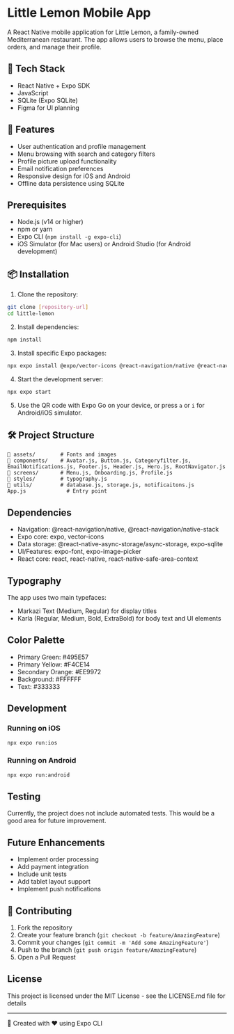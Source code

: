# Little Lemon Mobile App
A React Native mobile application for Little Lemon, a family-owned Mediterranean restaurant. The app allows users to browse the menu, place orders, and manage their profile.

## 🚀 Tech Stack

- React Native + Expo SDK  
- JavaScript
- SQLite (Expo SQLite)  
- Figma for UI planning  

## 🎨 Features

- User authentication and profile management
- Menu browsing with search and category filters
- Profile picture upload functionality
- Email notification preferences
- Responsive design for iOS and Android
- Offline data persistence using SQLite

## Prerequisites

- Node.js (v14 or higher)
- npm or yarn
- Expo CLI (`npm install -g expo-cli`)
- iOS Simulator (for Mac users) or Android Studio (for Android development)

## 📦 Installation

1. Clone the repository:
```bash
git clone [repository-url]
cd little-lemon
```

2. Install dependencies:
```bash
npm install
```

3. Install specific Expo packages:
```bash
npx expo install @expo/vector-icons @react-navigation/native @react-navigation/native-stack react-native-safe-area-context expo-font expo-image-picker expo-sqlite @react-native-async-storage/async-storage
```

4. Start the development server:
```bash
npx expo start
```

5. Use the QR code with Expo Go on your device, or press `a` or `i` for Android/iOS simulator.

## 🛠 Project Structure

```
📁 assets/        # Fonts and images  
📁 components/    # Avatar.js, Button.js, Categoryfilter.js, EmailNotifications.js, Footer.js, Header.js, Hero.js, RootNavigator.js
📁 screens/       # Menu.js, Onboarding.js, Profile.js
📁 styles/        # typography.js
📁 utils/         # database.js, storage.js, notificaitons.js
App.js             # Entry point  
```

## Dependencies

- Navigation: @react-navigation/native, @react-navigation/native-stack
- Expo core: expo, vector-icons
- Data storage: @react-native-async-storage/async-storage, expo-sqlite
- UI/Features: expo-font, expo-image-picker
- React core: react, react-native, react-native-safe-area-context

## Typography

The app uses two main typefaces:
- Markazi Text (Medium, Regular) for display titles
- Karla (Regular, Medium, Bold, ExtraBold) for body text and UI elements

## Color Palette

- Primary Green: #495E57
- Primary Yellow: #F4CE14
- Secondary Orange: #EE9972
- Background: #FFFFFF
- Text: #333333

## Development

### Running on iOS
```bash
npx expo run:ios
```

### Running on Android
```bash
npx expo run:android
```

## Testing

Currently, the project does not include automated tests. This would be a good area for future improvement.

## Future Enhancements

- Implement order processing
- Add payment integration
- Include unit tests
- Add tablet layout support
- Implement push notifications

## 🤝 Contributing

1. Fork the repository
2. Create your feature branch (`git checkout -b feature/AmazingFeature`)
3. Commit your changes (`git commit -m 'Add some AmazingFeature'`)
4. Push to the branch (`git push origin feature/AmazingFeature`)
5. Open a Pull Request

## License

This project is licensed under the MIT License - see the LICENSE.md file for details

---

🔗 Created with ❤️ using Expo CLI
